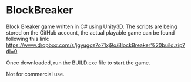 # BlockBreaker

Block Breaker game written in C# using Unity3D.
The scripts are being stored on the GitHub account, the actual playable game can be found following this link:
https://www.dropbox.com/s/jgyugoz7o71xj9o/BlockBreaker%20build.zip?dl=0

Once downloaded, run the BUILD.exe file to start the game.

Not for commercial use.
